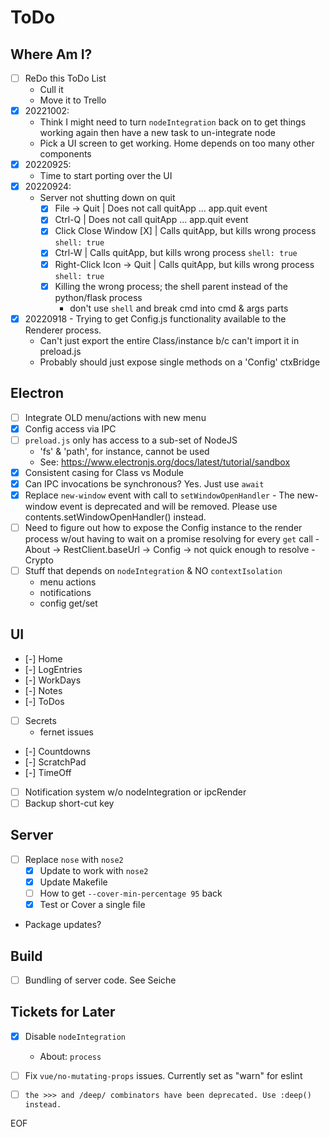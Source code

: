 # ToDo

## Where Am I?
* [ ] ReDo this ToDo List
  - Cull it
  - Move it to Trello
* [x] 20221002:
  - Think I might need to turn `nodeIntegration` back on to get things working again
    then have a new task to un-integrate node
  - Pick a UI screen to get working. Home depends on too many other components
* [x] 20220925:
  - Time to start porting over the UI
* [x] 20220924:
  - Server not shutting down on quit
    - [x] File -> Quit             | Does not call quitApp ... app.quit event
    - [x] Ctrl-Q                   | Does not call quitApp ... app.quit event
    - [x] Click Close Window [X]   | Calls quitApp, but kills wrong process `shell: true`
    - [x] Ctrl-W                   | Calls quitApp, but kills wrong process `shell: true`
    - [x] Right-Click Icon -> Quit | Calls quitApp, but kills wrong process `shell: true`
    - [x] Killing the wrong process; the shell parent instead of the python/flask process
      + don't use `shell` and break cmd into cmd & args parts
* [x] 20220918 - Trying to get Config.js functionality available to the Renderer process.
  - Can't just export the entire Class/instance b/c can't import it in preload.js
  - Probably should just expose single methods on a 'Config' ctxBridge

## Electron
* [ ] Integrate OLD menu/actions with new menu
* [x] Config access via IPC
* [ ] `preload.js` only has access to a sub-set of NodeJS
  - 'fs' & 'path', for instance, cannot be used
  - See: https://www.electronjs.org/docs/latest/tutorial/sandbox
* [x] Consistent casing for Class vs Module
* [x] Can IPC invocations be synchronous? Yes. Just use `await`
* [x] Replace `new-window` event with call to `setWindowOpenHandler`
      - The new-window event is deprecated and will be removed.
        Please use contents.setWindowOpenHandler() instead.
* [ ] Need to figure out how to expose the Config instance to the render process
      w/out having to wait on a promise resolving for every `get` call
      - About -> RestClient.baseUrl -> Config -> not quick enough to resolve
      - Crypto
* [ ] Stuff that depends on `nodeIntegration` & NO `contextIsolation`
  - menu actions
  - notifications
  - config get/set

## UI
* [-] Home
* [-] LogEntries
* [-] WorkDays
* [-] Notes
* [-] ToDos
* [ ] Secrets
  - fernet issues
* [-] Countdowns
* [-] ScratchPad
* [-] TimeOff
* [ ] Notification system w/o nodeIntegration or ipcRender
* [ ] Backup short-cut key

## Server
* [ ] Replace `nose` with `nose2`
  * [x] Update to work with `nose2`
  * [x] Update Makefile
  * [ ] How to get `--cover-min-percentage 95` back
  * [x] Test or Cover a single file
* Package updates?


## Build
* [ ] Bundling of server code. See Seiche


## Tickets for Later
* [x] Disable `nodeIntegration`
  - About: `process`
* [ ] Fix `vue/no-mutating-props` issues. Currently set as "warn" for eslint
* [ ] `the >>> and /deep/ combinators have been deprecated. Use :deep() instead.`












EOF
